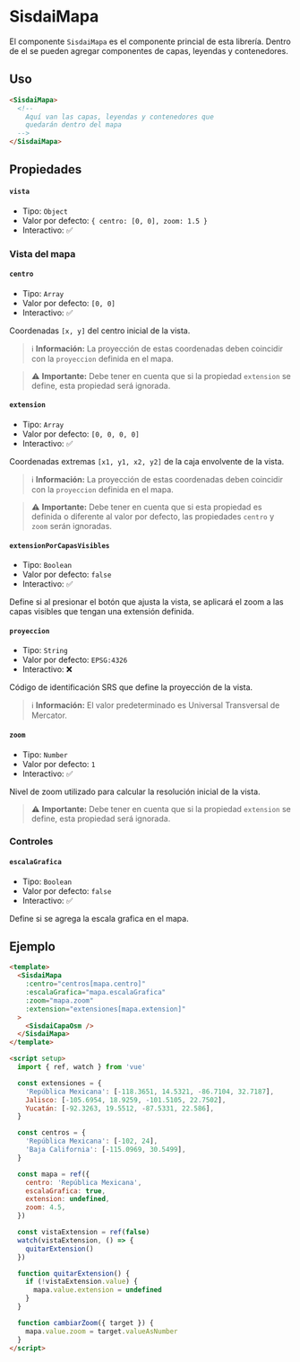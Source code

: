 # SisdaiMapa

El componente `SisdaiMapa` es el componente princial de esta librería. Dentro de el se pueden agregar componentes de capas, leyendas y contenedores.

## Uso

```html
<SisdaiMapa>
  <!-- 
    Aquí van las capas, leyendas y contenedores que
    quedarán dentro del mapa 
  -->
</SisdaiMapa>
```

## Propiedades

#### `vista`

- Tipo: `Object`
- Valor por defecto: `{ centro: [0, 0], zoom: 1.5 }`
- Interactivo: ✅

### Vista del mapa

#### `centro`

- Tipo: `Array`
- Valor por defecto: `[0, 0]`
- Interactivo: ✅

Coordenadas `[x, y]` del centro inicial de la vista.

> ℹ️ **Información:** La proyección de estas coordenadas deben coincidir con la `proyeccion` definida en el mapa.

> ⚠️ **Importante:** Debe tener en cuenta que si la propiedad `extension` se define, esta propiedad será ignorada.

#### `extension`

- Tipo: `Array`
- Valor por defecto: `[0, 0, 0, 0]`
- Interactivo: ✅

Coordenadas extremas `[x1, y1, x2, y2]` de la caja envolvente de la vista.

> ℹ️ **Información:** La proyección de estas coordenadas deben coincidir con la `proyeccion` definida en el mapa.

> ⚠️ **Importante:** Debe tener en cuenta que si esta propiedad es definida o diferente al valor por defecto, las propiedades `centro` y `zoom` serán ignoradas.

#### `extensionPorCapasVisibles`

- Tipo: `Boolean`
- Valor por defecto: `false`
- Interactivo: ✅

Define si al presionar el botón que ajusta la vista, se aplicará el zoom a las capas visibles que tengan una extensión definida.

#### `proyeccion`

- Tipo: `String`
- Valor por defecto: `EPSG:4326`
- Interactivo: ❌

Código de identificación SRS que define la proyección de la vista.

> ℹ️ **Información:** El valor predeterminado es Universal Transversal de Mercator.

#### `zoom`

- Tipo: `Number`
- Valor por defecto: `1`
- Interactivo: ✅

Nivel de zoom utilizado para calcular la resolución inicial de la vista.

> ⚠️ **Importante:** Debe tener en cuenta que si la propiedad `extension` se define, esta propiedad será ignorada.

### Controles

#### `escalaGrafica`

- Tipo: `Boolean`
- Valor por defecto: `false`
- Interactivo: ✅

Define si se agrega la escala grafica en el mapa.

## Ejemplo

<mapa-PropiedadesInteractivas />

```html
<template>
  <SisdaiMapa
    :centro="centros[mapa.centro]"
    :escalaGrafica="mapa.escalaGrafica"
    :zoom="mapa.zoom"
    :extension="extensiones[mapa.extension]"
  >
    <SisdaiCapaOsm />
  </SisdaiMapa>
</template>

<script setup>
  import { ref, watch } from 'vue'

  const extensiones = {
    'República Mexicana': [-118.3651, 14.5321, -86.7104, 32.7187],
    Jalisco: [-105.6954, 18.9259, -101.5105, 22.7502],
    Yucatán: [-92.3263, 19.5512, -87.5331, 22.586],
  }

  const centros = {
    'República Mexicana': [-102, 24],
    'Baja California': [-115.0969, 30.5499],
  }

  const mapa = ref({
    centro: 'República Mexicana',
    escalaGrafica: true,
    extension: undefined,
    zoom: 4.5,
  })

  const vistaExtension = ref(false)
  watch(vistaExtension, () => {
    quitarExtension()
  })

  function quitarExtension() {
    if (!vistaExtension.value) {
      mapa.value.extension = undefined
    }
  }

  function cambiarZoom({ target }) {
    mapa.value.zoom = target.valueAsNumber
  }
</script>
```
